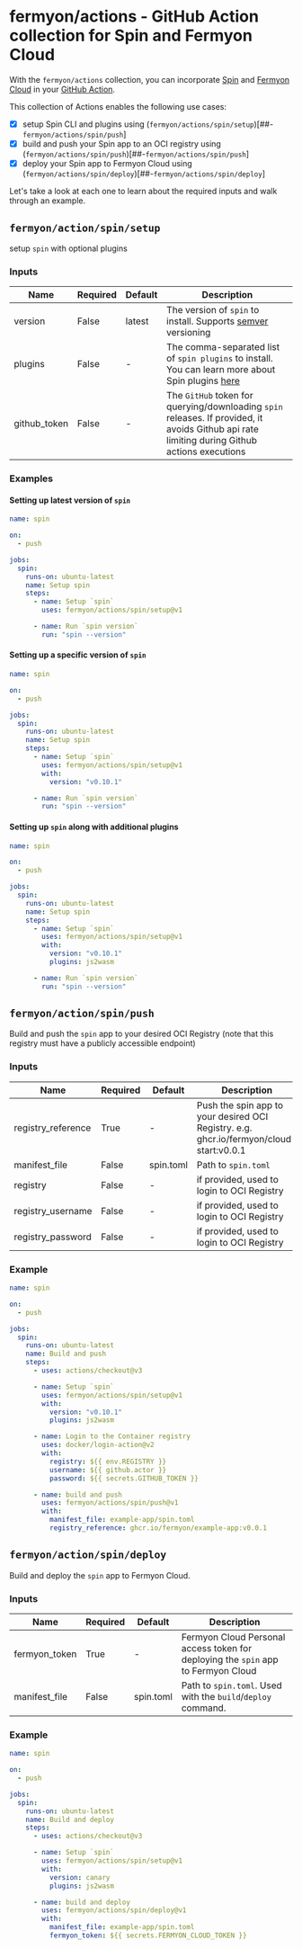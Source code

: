 # fermyon/actions - GitHub Action collection for Spin and Fermyon Cloud

With the `fermyon/actions` collection, you can incorporate [Spin](https://developer.fermyon.com/spin/index) and [Fermyon Cloud](https://developer.fermyon.com/cloud/index) in your [GitHub Action](https://help.github.com/en/actions/automating-your-workflow-with-github-actions/configuring-a-workflow). 

This collection of Actions enables the following use cases:

- [x] setup Spin CLI and plugins using (`fermyon/actions/spin/setup`)[##-`fermyon/actions/spin/push`]
- [x] build and push your Spin app to an OCI registry using (`fermyon/actions/spin/push`)[##-`fermyon/actions/spin/push`]
- [x] deploy your Spin app to Fermyon Cloud using (`fermyon/actions/spin/deploy`)[##-`fermyon/actions/spin/deploy`]

Let's take a look at each one to learn about the required inputs and walk through an example. 

## `fermyon/action/spin/setup`

setup `spin` with optional plugins

### Inputs

| Name         | Required | Default | Description                                                                                                                                   |
| ------------ | -------- | ------- | --------------------------------------------------------------------------------------------------------------------------------------------- |
| version      | False | latest       | The version of `spin` to install. Supports [semver](https://www.npmjs.com/package/semver) versioning                                          |
| plugins      | False | -       | The comma-separated list of `spin plugins` to install. You can learn more about Spin plugins [here](https://github.com/fermyon/spin-plugins)                                                                                         |
| github_token | False | -       | The `GitHub` token for querying/downloading `spin` releases. If provided, it avoids Github api rate limiting during Github actions executions |

### Examples

#### Setting up latest version of `spin` 

```yaml
name: spin

on:
  - push

jobs:
  spin:
    runs-on: ubuntu-latest
    name: Setup spin
    steps:
      - name: Setup `spin`
        uses: fermyon/actions/spin/setup@v1

      - name: Run `spin version`
        run: "spin --version"
```

#### Setting up a specific version of `spin` 

```yaml
name: spin

on:
  - push

jobs:
  spin:
    runs-on: ubuntu-latest
    name: Setup spin
    steps:
      - name: Setup `spin`
        uses: fermyon/actions/spin/setup@v1
        with:
          version: "v0.10.1"

      - name: Run `spin version`
        run: "spin --version"
```

#### Setting up `spin` along with additional plugins

```yaml
name: spin

on:
  - push

jobs:
  spin:
    runs-on: ubuntu-latest
    name: Setup spin
    steps:
      - name: Setup `spin`
        uses: fermyon/actions/spin/setup@v1
        with:
          version: "v0.10.1"
          plugins: js2wasm

      - name: Run `spin version`
        run: "spin --version"
```

## `fermyon/action/spin/push`

Build and push the `spin` app to your desired OCI Registry (note that this registry must have a publicly accessible endpoint)

### Inputs

| Name               | Required |  Default   |Description                                                                |
| ------------------ | -------- | --------- | -------------------------------------------------------------------------- |
| registry_reference | True | -         | Push the spin app to your desired OCI Registry. e.g. ghcr.io/fermyon/cloud-start:v0.0.1 |
| manifest_file      | False | spin.toml | Path to `spin.toml`                                                        |
| registry           | False | -         | if provided, used to login to OCI Registry                                 |
| registry_username  | False | -         | if provided, used to login to OCI Registry                                 |
| registry_password  | False | -         | if provided, used to login to OCI Registry                                 |

### Example

```yaml
name: spin

on:
  - push

jobs:
  spin:
    runs-on: ubuntu-latest
    name: Build and push
    steps:
      - uses: actions/checkout@v3

      - name: Setup `spin`
        uses: fermyon/actions/spin/setup@v1
        with:
          version: "v0.10.1"
          plugins: js2wasm

      - name: Login to the Container registry
        uses: docker/login-action@v2
        with:
          registry: ${{ env.REGISTRY }}
          username: ${{ github.actor }}
          password: ${{ secrets.GITHUB_TOKEN }}

      - name: build and push
        uses: fermyon/actions/spin/push@v1
        with:
          manifest_file: example-app/spin.toml
          registry_reference: ghcr.io/fermyon/example-app:v0.0.1

```




## `fermyon/action/spin/deploy`

Build and deploy the `spin` app to Fermyon Cloud.

### Inputs

| Name          | Required | Default   | Description                                                                       |
| ------------- | -------- | --------- |  --------------------------------------------------------------------------------- |
| fermyon_token | True | -         | Fermyon Cloud Personal access token for deploying the `spin` app to Fermyon Cloud |
| manifest_file | False | spin.toml | Path to `spin.toml`. Used with the `build`/`deploy` command.                      |

### Example


```yaml
name: spin

on:
  - push

jobs:
  spin:
    runs-on: ubuntu-latest
    name: Build and deploy
    steps:
      - uses: actions/checkout@v3

      - name: Setup `spin`
        uses: fermyon/actions/spin/setup@v1
        with:
          version: canary
          plugins: js2wasm

      - name: build and deploy
        uses: fermyon/actions/spin/deploy@v1
        with:
          manifest_file: example-app/spin.toml
          fermyon_token: ${{ secrets.FERMYON_CLOUD_TOKEN }}
```
